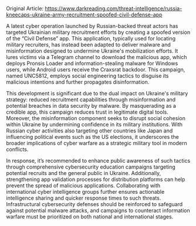 Original Article: https://www.darkreading.com/threat-intelligence/russia-kneecaps-ukraine-army-recruitment-spoofed-civil-defense-app

A latest cyber operation launched by Russian-backed threat actors has targeted Ukrainian military recruitment efforts by creating a spoofed version of the “Civil Defense” app. This application, typically used for locating military recruiters, has instead been adapted to deliver malware and misinformation designed to undermine Ukraine's mobilization efforts. It lures victims via a Telegram channel to download the malicious app, which deploys Pronsis Loader and information-stealing malware for Windows users, while Android users receive the Craxsrat backdoor. This campaign, named UNC5812, employs social engineering tactics to disguise its malicious intentions and further propagates disinformation.

This development is significant due to the dual impact on Ukraine's military strategy: reduced recruitment capabilities through misinformation and potential breaches in data security by malware. By masquerading as a credible app, this campaign reduces trust in legitimate digital tools. Moreover, the misinformation component seeks to disrupt social cohesion within Ukraine by undermining confidence in its military institutions. With Russian cyber activities also targeting other countries like Japan and influencing political events such as the US elections, it underscores the broader implications of cyber warfare as a strategic military tool in modern conflicts.

In response, it’s recommended to enhance public awareness of such tactics through comprehensive cybersecurity education campaigns targeting potential recruits and the general public in Ukraine. Additionally, strengthening app validation processes for distribution platforms can help prevent the spread of malicious applications. Collaborating with international cyber intelligence groups further ensures actionable intelligence sharing and quicker response times to such threats. Infrastructural cybersecurity defenses should be reinforced to safeguard against potential malware attacks, and campaigns to counteract information warfare must be prioritized on both national and international stages.